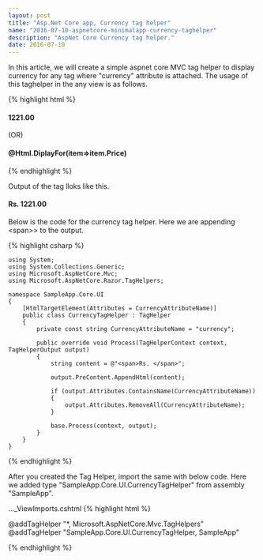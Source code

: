 ```yaml
---
layout: post
title: "Asp.Net Core app, Currency tag helper"
name: "2016-07-10-aspnetcore-minimalapp-currency-taghelper"
description: "AspNet Core Currency tag helper."
date: 2016-07-10
---
```


<p>
In this article, we will create a simple aspnet core MVC tag helper to display currency for any tag where "currency" attribute is attached. The usage of this taghelper in the any view is as follows.
</p>

{% highlight html %}
    <h4 currency>1221.00</h4>
    (OR)
    <h4 currency>@Html.DiplayFor(item=>item.Price)</h4>
</code>

{% endhighlight %}

Output of the tag lloks like this.
<p class="output">
<h4><span>Rs. </span>1221.00</h4>
</p>

<p>Below is the code for the currency tag helper. Here we are appending &lt;span>&gt; to the output.</p>

{% highlight csharp %}

    using System;
    using System.Collections.Generic;
    using Microsoft.AspNetCore.Mvc;
    using Microsoft.AspNetCore.Razor.TagHelpers;

    namespace SampleApp.Core.UI
    {
        [HtmlTargetElement(Attributes = CurrencyAttributeName)]
        public class CurrencyTagHelper : TagHelper
        {
            private const string CurrencyAttributeName = "currency";

            public override void Process(TagHelperContext context, TagHelperOutput output)
            {
                string content = @"<span>Rs. </span>";

                output.PreContent.AppendHtml(content);

                if (output.Attributes.ContainsName(CurrencyAttributeName))
                {
                    output.Attributes.RemoveAll(CurrencyAttributeName);
                }

                base.Process(context, output);
            }
        }
    }

{% endhighlight %}

<p>After you created the Tag Helper, import the same with below code. Here we added type "SampleApp.Core.UI.CurrencyTagHelper" from assembly "SampleApp".</p>

..._ViewImports.cshtml
{% highlight html %}

@addTagHelper "*, Microsoft.AspNetCore.Mvc.TagHelpers"
@addTagHelper "SampleApp.Core.UI.CurrencyTagHelper, SampleApp"

{% endhighlight %}